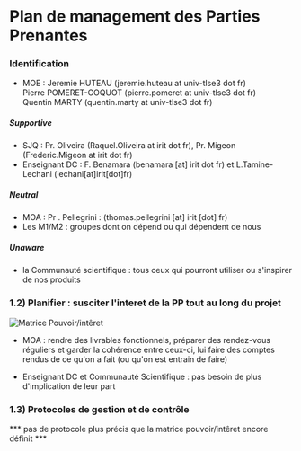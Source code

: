 # Plan de management des Parties Prenantes

### Identification

- MOE : Jeremie HUTEAU (jeremie.huteau at univ-tlse3 dot fr)  
Pierre POMERET-COQUOT (pierre.pomeret at univ-tlse3 dot fr)  
Quentin MARTY (quentin.marty at univ-tlse3 dot fr)  

##### Supportive
- SJQ : Pr. Oliveira (Raquel.Oliveira at irit dot fr), Pr. Migeon (Frederic.Migeon at irit dot fr)
- Enseignant DC : F. Benamara (benamara [at] irit dot fr) et L.Tamine-Lechani (lechani[at]irit[dot]fr)

##### Neutral
- MOA : Pr . Pellegrini : (thomas.pellegrini [at] irit [dot] fr)
- Les M1/M2 : groupes dont on dépend ou qui dépendent de nous

##### Unaware
- la Communauté scientifique : tous ceux qui pourront utiliser ou s'inspirer de nos produits


### 1.2) Planifier : susciter l'interet de la PP tout au long du projet

![Matrice Pouvoir/intêret](https://zupimages.net/up/19/05/zxtd.png)  

- MOA : rendre des livrables fonctionnels, préparer des rendez-vous réguliers et garder 
la cohérence entre ceux-ci, lui faire des comptes rendus de ce qu'on a fait (ou qu'on est entrain de faire)

- Enseignant DC et Communauté Scientifique : pas besoin de plus d'implication de leur part

### 1.3) Protocoles de gestion et de contrôle

*** pas de protocole plus précis que la matrice pouvoir/intêret encore définit ***

